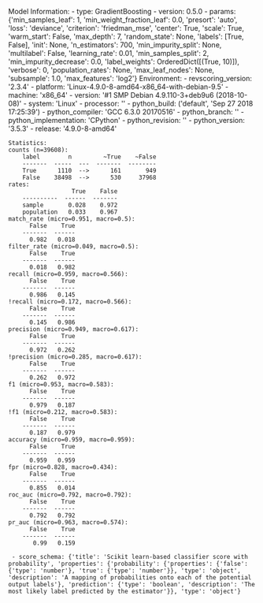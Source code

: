 Model Information:
	 - type: GradientBoosting
	 - version: 0.5.0
	 - params: {'min_samples_leaf': 1, 'min_weight_fraction_leaf': 0.0, 'presort': 'auto', 'loss': 'deviance', 'criterion': 'friedman_mse', 'center': True, 'scale': True, 'warm_start': False, 'max_depth': 7, 'random_state': None, 'labels': [True, False], 'init': None, 'n_estimators': 700, 'min_impurity_split': None, 'multilabel': False, 'learning_rate': 0.01, 'min_samples_split': 2, 'min_impurity_decrease': 0.0, 'label_weights': OrderedDict([(True, 10)]), 'verbose': 0, 'population_rates': None, 'max_leaf_nodes': None, 'subsample': 1.0, 'max_features': 'log2'}
	Environment:
	 - revscoring_version: '2.3.4'
	 - platform: 'Linux-4.9.0-8-amd64-x86_64-with-debian-9.5'
	 - machine: 'x86_64'
	 - version: '#1 SMP Debian 4.9.110-3+deb9u6 (2018-10-08)'
	 - system: 'Linux'
	 - processor: ''
	 - python_build: ('default', 'Sep 27 2018 17:25:39')
	 - python_compiler: 'GCC 6.3.0 20170516'
	 - python_branch: ''
	 - python_implementation: 'CPython'
	 - python_revision: ''
	 - python_version: '3.5.3'
	 - release: '4.9.0-8-amd64'
	
	Statistics:
	counts (n=39608):
		label        n         ~True    ~False
		-------  -----  ---  -------  --------
		True      1110  -->      161       949
		False    38498  -->      530     37968
	rates:
		              True    False
		----------  ------  -------
		sample       0.028    0.972
		population   0.033    0.967
	match_rate (micro=0.951, macro=0.5):
		  False    True
		-------  ------
		  0.982   0.018
	filter_rate (micro=0.049, macro=0.5):
		  False    True
		-------  ------
		  0.018   0.982
	recall (micro=0.959, macro=0.566):
		  False    True
		-------  ------
		  0.986   0.145
	!recall (micro=0.172, macro=0.566):
		  False    True
		-------  ------
		  0.145   0.986
	precision (micro=0.949, macro=0.617):
		  False    True
		-------  ------
		  0.972   0.262
	!precision (micro=0.285, macro=0.617):
		  False    True
		-------  ------
		  0.262   0.972
	f1 (micro=0.953, macro=0.583):
		  False    True
		-------  ------
		  0.979   0.187
	!f1 (micro=0.212, macro=0.583):
		  False    True
		-------  ------
		  0.187   0.979
	accuracy (micro=0.959, macro=0.959):
		  False    True
		-------  ------
		  0.959   0.959
	fpr (micro=0.828, macro=0.434):
		  False    True
		-------  ------
		  0.855   0.014
	roc_auc (micro=0.792, macro=0.792):
		  False    True
		-------  ------
		  0.792   0.792
	pr_auc (micro=0.963, macro=0.574):
		  False    True
		-------  ------
		   0.99   0.159
	
	 - score_schema: {'title': 'Scikit learn-based classifier score with probability', 'properties': {'probability': {'properties': {'false': {'type': 'number'}, 'true': {'type': 'number'}}, 'type': 'object', 'description': 'A mapping of probabilities onto each of the potential output labels'}, 'prediction': {'type': 'boolean', 'description': 'The most likely label predicted by the estimator'}}, 'type': 'object'}

